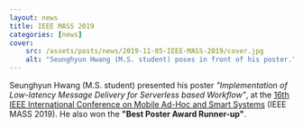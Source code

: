 ```yaml
---
layout: news
title: IEEE MASS 2019
categories: [news]
cover:
    src: /assets/posts/news/2019-11-05-IEEE-MASS-2019/cover.jpg
    alt: "Seunghyun Hwang (M.S. student) poses in front of his poster."
---
```


Seunghyun Hwang (M.S. student) presented his poster _"Implementation of Low-latency Message Delivery for Serverless based Workflow"_, at the [16th IEEE International Conference on Mobile Ad-Hoc and Smart Systems](https://sites.google.com/view/mass2019) (IEEE MASS 2019). He also won the **"Best Poster Award Runner-up"**.
